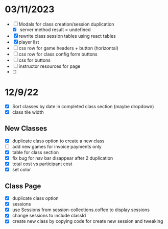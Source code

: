 # 03/11/2023

- [ ] Modals for class creation/session duplication
	- [x] server method result = undefined
- [x] rewrite class session tables using react tables
- [x] player list
- [ ] css row for game headers + button (horizontal)
- [ ] css row for class config form buttons 
- [ ] css for buttons
- [ ] instructor resources for page
- [ ] 

# 12/9/22

- [x] Sort classes by date in completed class section (maybe dropdown)
- [x] class tile width

## New Classes

- [x] duplicate class option to create a new class
- [ ] add new games for invoice payments only
- [x] table for class section
- [x] fix bug for nav bar disappear after 2 duplication
- [x] total cost vs participant cost
- [x] set color

## Class Page

- [x] duplicate class option
- [x] sessions
- [x] use Sessions from session-collections.coffee to display sessions
- [x] change sessions to include classId
- [x] create new class by copying code for create new session and tweaking